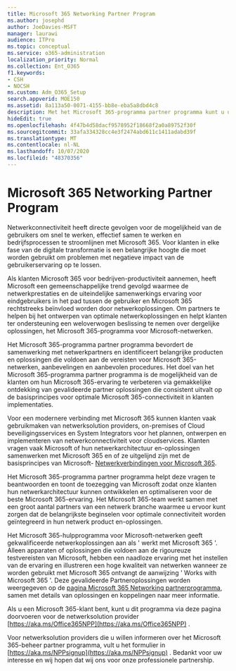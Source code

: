 ```yaml
---
title: Microsoft 365 Networking Partner Program
ms.author: josephd
author: JoeDavies-MSFT
manager: laurawi
audience: ITPro
ms.topic: conceptual
ms.service: o365-administration
localization_priority: Normal
ms.collection: Ent_O365
f1.keywords:
- CSH
- NOCSH
ms.custom: Adm_O365_Setup
search.appverid: MOE150
ms.assetid: 8a113a50-0071-4155-bb8e-eba5a8dbd4c8
description: Met het Microsoft 365-programma partner programma kunt u uw apparaat gecertificeerde functies gebruiken voor Microsoft 365.
hideEdit: true
ms.openlocfilehash: 4f47b4d58dacf9578952f18668f2a0a89752f30f
ms.sourcegitcommit: 33afa334328cc4e3f2474abd611c1411adabd39f
ms.translationtype: MT
ms.contentlocale: nl-NL
ms.lasthandoff: 10/07/2020
ms.locfileid: "48370356"
---
```

# <a name="microsoft-365-networking-partner-program"></a>Microsoft 365 Networking Partner Program

Netwerkconnectiviteit heeft directe gevolgen voor de mogelijkheid van de gebruikers om snel te werken, effectief samen te werken en bedrijfsprocessen te stroomlijnen met Microsoft 365. Voor klanten in elke fase van de digitale transformatie is een belangrijke hoogte die moet worden gebruikt om problemen met negatieve impact van de gebruikerservaring op te lossen.

Als klanten Microsoft 365 voor bedrijven-productiviteit aannemen, heeft Microsoft een gemeenschappelijke trend gevolgd waarmee de netwerkprestaties en de uiteindelijke samenwerkings ervaring voor eindgebruikers in het pad tussen de gebruiker en Microsoft 365 rechtstreeks beïnvloed worden door netwerkoplossingen. Om partners te helpen bij het ontwerpen van optimale netwerkoplossingen en helpt klanten ter ondersteuning een weloverwogen beslissing te nemen over dergelijke oplossingen, het Microsoft 365-programma voor Microsoft-netwerken.

Het Microsoft 365-programma partner programma bevordert de samenwerking met netwerkpartners en identificeert belangrijke producten en oplossingen die voldoen aan de vereisten voor Microsoft 365-netwerken, aanbevelingen en aanbevolen procedures. Het doel van het Microsoft 365-programma partner programma is de mogelijkheid van de klanten om hun Microsoft 365-ervaring te verbeteren via gemakkelijke ontdekking van gevalideerde partner oplossingen die consistent uitvalt op de basisprincipes voor optimale Microsoft 365-connectiviteit in klanten implementaties.

Voor een modernere verbinding met Microsoft 365 kunnen klanten vaak gebruikmaken van netwerksolution providers, on-premises of Cloud beveiligingsservices en System Integrators voor het plannen, ontwerpen en implementeren van netwerkconnectiviteit voor cloudservices. Klanten vragen vaak Microsoft of hun netwerkarchitectuur en-oplossingen samenwerken met Microsoft 365 en of ze uitgelijnd zijn met de basisprincipes van Microsoft- [Netwerkverbindingen voor Microsoft 365](https://aka.ms/PNC).

Het Microsoft 365-programma partner programma helpt deze vragen te beantwoorden en toont de toezegging van Microsoft zodat onze klanten hun netwerkarchitectuur kunnen ontwikkelen en optimaliseren voor de beste Microsoft 365-ervaring. Het Microsoft 365-team werkt samen met een groot aantal partners van een netwerk branche waarmee u ervoor kunt zorgen dat de belangrijkste beginselen voor optimale connectiviteit worden geïntegreerd in hun netwerk product en-oplossingen.

Het Microsoft 365-hulpprogramma voor Microsoft-netwerken geeft gekwalificeerde netwerkoplossingen aan als ' werkt met Microsoft 365 '. Alleen apparaten of oplossingen die voldoen aan de rigoureuze testvereisten van Microsoft, hebben een naadloze ervaring met het instellen van de ervaring en illustreren een hoge kwaliteit van netwerken wanneer ze worden gebruikt met Microsoft 365 ontvangt de aanwijzing ' Works with Microsoft 365 '. Deze gevalideerde Partneroplossingen worden weergegeven op de [pagina Microsoft 365 Networking partnerprogramma](https://www.microsoft.com/microsoft-365/partners/O365networkingpartners), samen met details van oplossingen en koppelingen naar meer informatie.

Als u een Microsoft 365-klant bent, kunt u dit programma via deze pagina doorvoeren voor de netwerksolution provider [https://aka.ms/Office365NPP](https://aka.ms/Office365NPP) .

Voor netwerksolution providers die u willen informeren over het Microsoft 365-beheer partner programma, vult u het formulier in [https://aka.ms/NPPsignup](https://aka.ms/NPPsignup) . Bedankt voor uw interesse en wij hopen dat wij ons voor onze professionele partnership.
